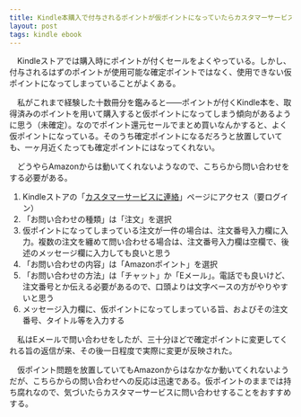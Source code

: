 ```yaml
---
title: Kindle本購入で付与されるポイントが仮ポイントになっていたらカスタマーサービスに問い合わせよう
layout: post
tags: kindle ebook
---
```

　Kindleストアでは購入時にポイントが付くセールをよくやっている。しかし、付与されるはずのポイントが使用可能な確定ポイントではなく、使用できない仮ポイントになってしまっていることがよくある。

　私がこれまで経験した十数冊分を鑑みると——ポイントが付くKindle本を、取得済みのポイントを用いて購入すると仮ポイントになってしまう傾向があるように思う（未確定）。なのでポイント還元セールでまとめ買いなんかすると、よく仮ポイントになっている。そのうち確定ポイントになるだろうと放置していても、一ヶ月近くたっても確定ポイントにはなってくれない。

　どうやらAmazonからは動いてくれないようなので、こちらから問い合わせをする必要がある。

1. Kindleストアの「[カスタマーサービスに連絡](https://www.amazon.co.jp/gp/help/contact-us/general-questions.html)」ページにアクセス（要ログイン）
2. 「お問い合わせの種類」は「注文」を選択
3. 仮ポイントになってしまっている注文が一件の場合は、注文番号入力欄に入力。複数の注文を纏めて問い合わせる場合は、注文番号入力欄は空欄で、後述のメッセージ欄に入力しても良いと思う
4. 「お問い合わせの内容」は「Amazonポイント」を選択
5. 「お問い合わせの方法」は「チャット」か「Eメール」。電話でも良いけど、注文番号とか伝える必要があるので、口頭よりは文字ベースの方がやりやすいと思う
6. メッセージ入力欄に、仮ポイントになってしまっている旨、およびその注文番号、タイトル等を入力する

　私はEメールで問い合わせをしたが、三十分ほどで確定ポイントに変更してくれる旨の返信が来、その後一日程度で実際に変更が反映された。

　仮ポイント問題を放置していてもAmazonからはなかなか動いてくれないようだが、こちらからの問い合わせへの反応は迅速である。仮ポイントのままでは持ち腐れなので、気づいたらカスタマーサービスに問い合わせすることをおすすめする。
